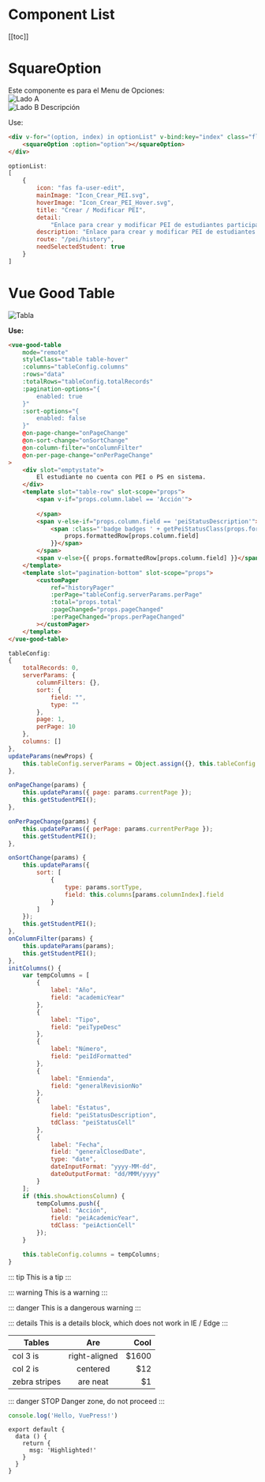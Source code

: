 # Component List 
[[toc]]

# SquareOption
Este componente es para el Menu de Opciones:
<br/>
![Lado A](./MenuA.png)
<br/>
![Lado B Descripción](./MenuB.png)

Use:

```HTML
<div v-for="(option, index) in optionList" v-bind:key="index" class="flip-card col-md-3">
    <squareOption :option="option"></squareOption>
</div>
```

``` js
optionList: 
[
    {
        icon: "fas fa-user-edit",
        mainImage: "Icon_Crear_PEI.svg",
        hoverImage: "Icon_Crear_PEI_Hover.svg",
        title: "Crear / Modificar PEI",
        detail:
            "Enlace para crear y modificar PEI de estudiantes participantes del programa de EE. También se presenta un Historial de los PEI realizados del estudiante.",
        description: "Enlace para crear y modificar PEI de estudiantes participantes del programa de EE.",
        route: "/pei/history",
        needSelectedStudent: true
    }
]
```

# Vue Good Table
![Tabla](./Table.png)

<b>Use: </b>
```HTML
<vue-good-table
    mode="remote"
    styleClass="table table-hover"
    :columns="tableConfig.columns"
    :rows="data"
    :totalRows="tableConfig.totalRecords"
    :pagination-options="{
        enabled: true
    }"
    :sort-options="{
        enabled: false
    }"
    @on-page-change="onPageChange"
    @on-sort-change="onSortChange"
    @on-column-filter="onColumnFilter"
    @on-per-page-change="onPerPageChange"
>
    <div slot="emptystate">
        El estudiante no cuenta con PEI o PS en sistema.
    </div>
    <template slot="table-row" slot-scope="props">
        <span v-if="props.column.label == 'Acción'">
           
        </span>
        <span v-else-if="props.column.field == 'peiStatusDescription'">
            <span :class="'badge badges ' + getPeiStatusClass(props.formattedRow[props.column.field])">{{
                props.formattedRow[props.column.field]
            }}</span>
        </span>
        <span v-else>{{ props.formattedRow[props.column.field] }}</span>
    </template>
    <template slot="pagination-bottom" slot-scope="props">
        <customPager
            ref="historyPager"
            :perPage="tableConfig.serverParams.perPage"
            :total="props.total"
            :pageChanged="props.pageChanged"
            :perPageChanged="props.perPageChanged"
        ></customPager>
    </template>
</vue-good-table>
```

``` js
tableConfig: 
{
    totalRecords: 0,
    serverParams: {
        columnFilters: {},
        sort: {
            field: "",
            type: ""
        },
        page: 1,
        perPage: 10
    },
    columns: []
},
updateParams(newProps) {
    this.tableConfig.serverParams = Object.assign({}, this.tableConfig.serverParams, newProps);
},

onPageChange(params) {
    this.updateParams({ page: params.currentPage });
    this.getStudentPEI();
},

onPerPageChange(params) {
    this.updateParams({ perPage: params.currentPerPage });
    this.getStudentPEI();
},

onSortChange(params) {
    this.updateParams({
        sort: [
            {
                type: params.sortType,
                field: this.columns[params.columnIndex].field
            }
        ]
    });
    this.getStudentPEI();
},
onColumnFilter(params) {
    this.updateParams(params);
    this.getStudentPEI();
},
initColumns() {
    var tempColumns = [
        {
            label: "Año",
            field: "academicYear"
        },
        {
            label: "Tipo",
            field: "peiTypeDesc"
        },
        {
            label: "Número",
            field: "peiIdFormatted"
        },
        {
            label: "Enmienda",
            field: "generalRevisionNo"
        },
        {
            label: "Estatus",
            field: "peiStatusDescription",
            tdClass: "peiStatusCell"
        },
        {
            label: "Fecha",
            field: "generalClosedDate",
            type: "date",
            dateInputFormat: "yyyy-MM-dd",
            dateOutputFormat: "dd/MMM/yyyy"
        }
    ];
    if (this.showActionsColumn) {
        tempColumns.push({
            label: "Acción",
            field: "peiAcademicYear",
            tdClass: "peiActionCell"
        });
    }

    this.tableConfig.columns = tempColumns;
}

```

::: tip
This is a tip
:::

::: warning
This is a warning
:::

::: danger
This is a dangerous warning
:::

::: details
This is a details block, which does not work in IE / Edge
:::

| Tables        | Are           | Cool  |
| ------------- |:-------------:| -----:|
| col 3 is      | right-aligned | $1600 |
| col 2 is      | centered      |   $12 |
| zebra stripes | are neat      |    $1 |

::: danger STOP
Danger zone, do not proceed
:::

```js
console.log('Hello, VuePress!')
```

``` js{4}
export default {
  data () {
    return {
      msg: 'Highlighted!'
    }
  }
}
```